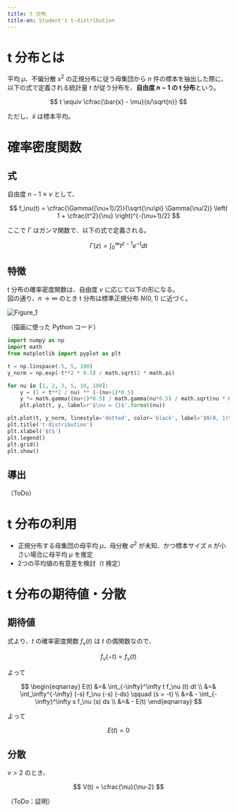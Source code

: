 ```yaml
---
title: t 分布
title-en: Student's t-distribution
---
```


# t 分布とは

平均 $\mu$、不偏分散 $s^2$ の正規分布に従う母集団から $n$ 件の標本を抽出した際に、以下の式で定義される統計量 $t$ が従う分布を、**自由度 $n-1$ の t 分布**という。

$$
t \equiv \cfrac{\bar{x} - \mu}{s/\sqrt{n}}
$$

ただし、$\bar{x}$ は標本平均。

# 確率密度関数

## 式

自由度 $n-1 \equiv \nu$ として、

$$
f_\nu(t) = \cfrac{\Gamma((\nu+1)/2)}{\sqrt{\nu\pi} \Gamma(\nu/2)}
\left( 1 + \cfrac{t^2}{\nu} \right)^{-(\nu+1)/2}
$$

ここで $\Gamma$ はガンマ関数で、以下の式で定義される。

$$
\Gamma(z) = \int_{0}^{\infty} t^{z-1} e^{-t} dt
$$

## 特徴

t 分布の確率密度関数は、自由度 $\nu$ に応じて以下の形になる。  
図の通り、$n \to \infty$ のとき t 分布は標準正規分布 $N(0, 1)$ に近づく。

![Figure_1](https://user-images.githubusercontent.com/13412823/216806950-9b7bfe18-2913-4de2-af81-4d88e4043d1d.png)

（描画に使った Python コード）

```python
import numpy as np
import math
from matplotlib import pyplot as plt

t = np.linspace(-5, 5, 100)
y_norm = np.exp(-t**2 * 0.5) / math.sqrt(2 * math.pi)

for nu in [1, 2, 3, 5, 10, 100]:
	y = (1 + t**2 / nu) ** (-(nu+1)*0.5)
	y *= math.gamma((nu+1)*0.5) / math.gamma(nu*0.5) / math.sqrt(nu * math.pi)
	plt.plot(t, y, label=r'$\nu = {}$'.format(nu))

plt.plot(t, y_norm, linestyle='dotted', color='black', label='$N(0, 1)$')
plt.title('t-distribution')
plt.xlabel('$t$')
plt.legend()
plt.grid()
plt.show()
```

## 導出

（ToDo）

# t 分布の利用

- 正規分布する母集団の母平均 $\mu$、母分散 $\sigma^2$ が未知、かつ標本サイズ $n$ が小さい場合に母平均 $\mu$ を推定
- 2つの平均値の有意差を検討（t 検定）


# t 分布の期待値・分散

## 期待値

式より、$t$ の確率密度関数 $f_\nu (t)$ は $t$ の偶関数なので、

$$
f_\nu (-t) = f_\nu(t)
$$

よって

$$
\begin{eqnarray}
	E(t)
	&=&
	\int_{-\infty}^\infty t f_\nu (t) dt
	\\ &=&
	\int_\infty^{-\infty} (-s) f_\nu (-s) (-ds) \qquad (s = -t)
	\\ &=&
	- \int_{-\infty}^\infty s f_\nu (s) ds
	\\ &=&
	- E(t)
\end{eqnarray}
$$

よって

$$
E(t) = 0
$$

## 分散

$\nu \gt 2$ のとき、

$$
V(t) = \cfrac{\nu}{\nu-2}
$$

（ToDo：証明）
